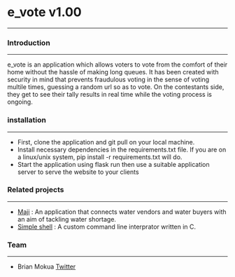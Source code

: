 # e_vote v1.00
---
### Introduction
---
e_vote is an application which allows voters to vote from the comfort of their home without the hassle of making long queues. It has been created with security in mind that prevents fraudulous voting in the sense of voting multile times, guessing a random url so as to vote. 
On the contestants side, they get to see their tally results in real time while the voting process is ongoing.

### installation
---
- First, clone the application and git pull on your local machine.
- Install necessary dependencies in the requirements.txt file. If you are on a linux/unix system, pip install -r requirements.txt will do.
- Start the application using flask run then use a suitable application server to serve the website to your clients

### Related projects
---
- [Maji](https://github.com/Brianoyaro/Maji) : An application that connects water vendors and water buyers with an aim of tackling water shortage.
- [Simple shell](https://github.com/Brianoyaro/simple_shell) :  A custom command line interprator written in C.

### Team
---
- Brian Mokua [Twitter](https://twitter.com/Brianoyaro9)
